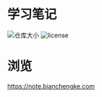 # 学习笔记
![仓库大小](https://img.shields.io/github/repo-size/zyyou/notes.svg)
![license](https://img.shields.io/github/license/zyyou/notes.svg)

# 浏览
https://note.bianchengke.com